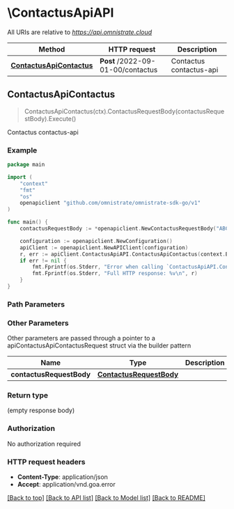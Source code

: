 # \ContactusApiAPI

All URIs are relative to *https://api.omnistrate.cloud*

Method | HTTP request | Description
------------- | ------------- | -------------
[**ContactusApiContactus**](ContactusApiAPI.md#ContactusApiContactus) | **Post** /2022-09-01-00/contactus | Contactus contactus-api



## ContactusApiContactus

> ContactusApiContactus(ctx).ContactusRequestBody(contactusRequestBody).Execute()

Contactus contactus-api

### Example

```go
package main

import (
	"context"
	"fmt"
	"os"
	openapiclient "github.com/omnistrate/omnistrate-sdk-go/v1"
)

func main() {
	contactusRequestBody := *openapiclient.NewContactusRequestBody("ABC", "abc@gmail.com", "this is a test", "John Doe") // ContactusRequestBody | 

	configuration := openapiclient.NewConfiguration()
	apiClient := openapiclient.NewAPIClient(configuration)
	r, err := apiClient.ContactusApiAPI.ContactusApiContactus(context.Background()).ContactusRequestBody(contactusRequestBody).Execute()
	if err != nil {
		fmt.Fprintf(os.Stderr, "Error when calling `ContactusApiAPI.ContactusApiContactus``: %v\n", err)
		fmt.Fprintf(os.Stderr, "Full HTTP response: %v\n", r)
	}
}
```

### Path Parameters



### Other Parameters

Other parameters are passed through a pointer to a apiContactusApiContactusRequest struct via the builder pattern


Name | Type | Description  | Notes
------------- | ------------- | ------------- | -------------
 **contactusRequestBody** | [**ContactusRequestBody**](ContactusRequestBody.md) |  | 

### Return type

 (empty response body)

### Authorization

No authorization required

### HTTP request headers

- **Content-Type**: application/json
- **Accept**: application/vnd.goa.error

[[Back to top]](#) [[Back to API list]](../README.md#documentation-for-api-endpoints)
[[Back to Model list]](../README.md#documentation-for-models)
[[Back to README]](../README.md)

